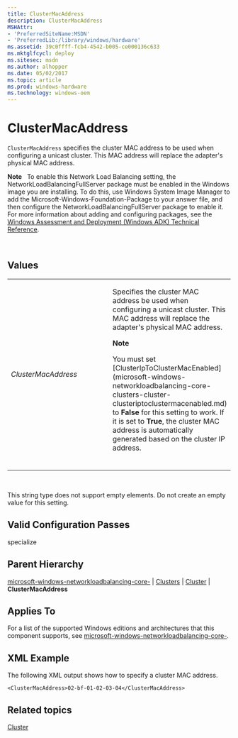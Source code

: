 ```yaml
---
title: ClusterMacAddress
description: ClusterMacAddress
MSHAttr:
- 'PreferredSiteName:MSDN'
- 'PreferredLib:/library/windows/hardware'
ms.assetid: 39c0ffff-fcb4-4542-b005-ce000136c633
ms.mktglfcycl: deploy
ms.sitesec: msdn
ms.author: alhopper
ms.date: 05/02/2017
ms.topic: article
ms.prod: windows-hardware
ms.technology: windows-oem
---
```


# ClusterMacAddress


`ClusterMacAddress` specifies the cluster MAC address to be used when configuring a unicast cluster. This MAC address will replace the adapter's physical MAC address.

**Note**  
To enable this Network Load Balancing setting, the NetworkLoadBalancingFullServer package must be enabled in the Windows image you are installing. To do this, use Windows System Image Manager to add the Microsoft-Windows-Foundation-Package to your answer file, and then configure the NetworkLoadBalancingFullServer package to enable it. For more information about adding and configuring packages, see the [Windows Assessment and Deployment (Windows ADK) Technical Reference](http://go.microsoft.com/fwlink/?LinkId=206587).

 

## Values


<table>
<colgroup>
<col width="50%" />
<col width="50%" />
</colgroup>
<tbody>
<tr class="odd">
<td><p><em>ClusterMacAddress</em></p></td>
<td><p>Specifies the cluster MAC address be used when configuring a unicast cluster. This MAC address will replace the adapter's physical MAC address.</p>
<div class="alert">
<strong>Note</strong>  
<p>You must set [ClusterIpToClusterMacEnabled](microsoft-windows-networkloadbalancing-core-clusters-cluster-clusteriptoclustermacenabled.md) to <strong>False</strong> for this setting to work. If it is set to <strong>True</strong>, the cluster MAC address is automatically generated based on the cluster IP address.</p>
</div>
<div>
 
</div></td>
</tr>
</tbody>
</table>

 

This string type does not support empty elements. Do not create an empty value for this setting.

## Valid Configuration Passes


specialize

## Parent Hierarchy


[microsoft-windows-networkloadbalancing-core-](microsoft-windows-networkloadbalancing-core.md) | [Clusters](microsoft-windows-networkloadbalancing-core-clusters.md) | [Cluster](microsoft-windows-networkloadbalancing-core-clusters-cluster.md) | **ClusterMacAddress**

## Applies To


For a list of the supported Windows editions and architectures that this component supports, see [microsoft-windows-networkloadbalancing-core-](microsoft-windows-networkloadbalancing-core.md).

## XML Example


The following XML output shows how to specify a cluster MAC address.

``` syntax
<ClusterMacAddress>02-bf-01-02-03-04</ClusterMacAddress>
```

## Related topics


[Cluster](microsoft-windows-networkloadbalancing-core-clusters-cluster.md)

 

 







